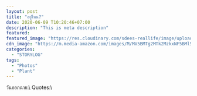 ```yaml
---
layout: post
title: "อยู่ไหน?"
date: 2020-06-09 T10:20:46+07:00
description: "This is meta description"
featured:
featured_image: "https://res.cloudinary.com/sdees-reallife/image/upload/h_554,w_474,c_pad,b_rgb:c7ceea/v1590764087/IMG_1994.jpg"
cdn_image: "https://m.media-amazon.com/images/M/MV5BMTg2MTk2MzkxNF5BMl5BanBnXkFtZTYwNjg0NTk5.jpg"
categories:
  - "STORYLOG"
tags:
  - "Photos"
  - "Plant"
---
```

วันออกฉาย:\\
Quotes:\\
